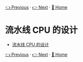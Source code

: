 [👈 Previous](./3-4_Branching.md) · [👉 Next](.) · [🚩 Home](../README.md)

# 流水线 CPU 的设计

- [流水线 CPU 的设计](#%e6%b5%81%e6%b0%b4%e7%ba%bf-cpu-%e7%9a%84%e8%ae%be%e8%ae%a1)

[👈 Previous](./3-4_Branching.md) · [👉 Next](.) · [🚩 Home](../README.md)